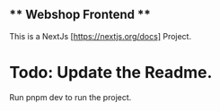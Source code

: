 ** Webshop Frontend **
-----------------

This is a NextJs [https://nextjs.org/docs] Project.

# Todo: Update the Readme.

Run pnpm dev to run the project.
